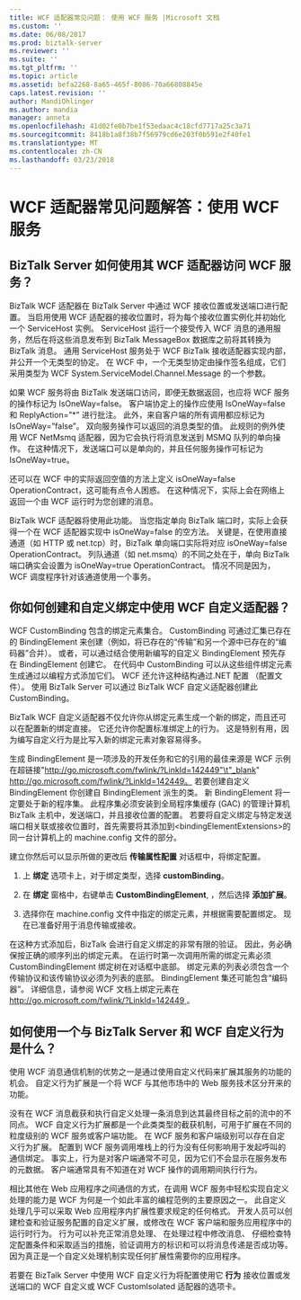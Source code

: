 ```yaml
---
title: WCF 适配器常见问题： 使用 WCF 服务 |Microsoft 文档
ms.custom: ''
ms.date: 06/08/2017
ms.prod: biztalk-server
ms.reviewer: ''
ms.suite: ''
ms.tgt_pltfrm: ''
ms.topic: article
ms.assetid: befa2268-8a65-465f-8086-70a66808845e
caps.latest.revision: ''
author: MandiOhlinger
ms.author: mandia
manager: anneta
ms.openlocfilehash: 41d02fe0b7be1f53edaac4c18cfd7717a25c3a71
ms.sourcegitcommit: 8418b1a8f38b7f56979cd6e203f0b591e2f40fe1
ms.translationtype: MT
ms.contentlocale: zh-CN
ms.lasthandoff: 03/23/2018
---
```

# <a name="wcf-adapter-faq-using-wcf-services"></a>WCF 适配器常见问题解答：使用 WCF 服务
## <a name="how-does-biztalk-server-use-its-wcf-adapters-to-access-wcf-services"></a>BizTalk Server 如何使用其 WCF 适配器访问 WCF 服务？  
 BizTalk WCF 适配器在 BizTalk Server 中通过 WCF 接收位置或发送端口进行配置。 当启用使用 WCF 适配器的接收位置时，将为每个接收位置实例化并初始化一个 ServiceHost 实例。 ServiceHost 运行一个接受传入 WCF 消息的通用服务，然后在将这些消息发布到 BizTalk MessageBox 数据库之前将其转换为 BizTalk 消息。 通用 ServiceHost 服务处于 WCF BizTalk 接收适配器实现内部，并公开一个无类型的协定。 在 WCF 中，一个无类型协定由操作签名组成，它们采用类型为 WCF System.ServiceModel.Channel.Message 的一个参数。  
  
 如果 WCF 服务将由 BizTalk 发送端口访问，即便无数据返回，也应将 WCF 服务的操作标记为 IsOneWay=false。 客户端协定上的操作应使用 IsOneWay=false 和 ReplyAction=”*” 进行批注。  此外，来自客户端的所有调用都应标记为 IsOneWay=”false”。 双向服务操作可以返回的消息类型的值。 此规则的例外使用 WCF NetMsmq 适配器，因为它会执行将消息发送到 MSMQ 队列的单向操作。 在这种情况下，发送端口可以是单向的，并且任何服务操作可标记为 IsOneWay=true。  
  
 还可以在 WCF 中的实际返回空值的方法上定义 isOneWay=false OperationContract，这可能有点令人困惑。 在这种情况下，实际上会在网络上返回一个由 WCF 运行时为您创建的消息。  
  
 BizTalk WCF 适配器将使用此功能。 当您指定单向 BizTalk 端口时，实际上会获得一个在 WCF 适配器实现中 isOneWay=false 的空方法。 关键是，在使用直接通道（如 HTTP 或 net.tcp）时，BizTalk 单向端口实际将对应 isOneWay=false OperationContract。 列队通道（如 net.msmq）的不同之处在于，单向 BizTalk 端口确实会设置为 isOneWay=true OperationContract。 情况不同是因为，WCF 调度程序针对该通道使用一个事务。  
  
## <a name="how-do-you-create-and-use-a-custom-binding-with-a-wcf-custom-adapter"></a>你如何创建和自定义绑定中使用 WCF 自定义适配器？  
 WCF CustomBinding 包含的绑定元素集合。 CustomBinding 可通过汇集已存在的 BindingElement 来创建（例如，将已存在的“传输”和另一个源中已存在的“编码器”合并）。 或者，可以通过结合使用新编写的自定义 BindingElement 预先存在 BindingElement 创建它。 在代码中 CustomBinding 可以从这些组件绑定元素生成通过以编程方式添加它们。 WCF 还允许这种结构通过.NET 配置 （配置文件）。 使用 BizTalk Server 可以通过 BizTalk WCF 自定义适配器创建此 CustomBinding。  
  
 BizTalk WCF 自定义适配器不仅允许你从绑定元素生成一个新的绑定，而且还可以在配置新的绑定直接。 它还允许你配置标准绑定上的行为。 这是特别有用，因为编写自定义行为是比写入新的绑定元素对象容易得多。  
  
 生成 BindingElement 是一项涉及的开发任务和它的引用的最佳来源是 WCF 示例在超链接"http://go.microsoft.com/fwlink/?LinkId=142449"\t"_blank" http://go.microsoft.com/fwlink/?LinkId=142449。 若要创建自定义 BindingElement 你创建自 BindingElement 派生的类。 新 BindingElement 将一定要处于新的程序集。 此程序集必须安装到全局程序集缓存 (GAC) 的管理计算机 BizTalk 主机中，发送端口，并且接收位置的配置。 若要将自定义绑定与特定发送端口相关联或接收位置时，首先需要将其添加到\<bindingElementExtensions\>的同一台计算机上的 machine.config 文件的部分。  
  
 建立你然后可以显示所做的更改后 **传输属性配置** 对话框中，将绑定配置。  
  
1.  上 **绑定** 选项卡上，对于绑定类型，选择 **customBinding**。  
  
2.  在 **绑定** 窗格中，右键单击 **CustomBindingElement**, ，然后选择 **添加扩展**。  
  
3.  选择你在 machine.config 文件中指定的绑定元素，并根据需要配置绑定。 现在已准备好用于消息传输或接收。  
  
 在这种方式添加后，BizTalk 会进行自定义绑定的非常有限的验证。 因此，务必确保按正确的顺序列出的绑定元素。 在运行时第一次调用所需的绑定元素必须 CustomBindingElement 绑定树在对话框中底部。 绑定元素的列表必须包含一个传输协议和该传输协议必须为列表的底部。 BindingElement 集还可能包含“编码器”。 详细信息，请参阅 WCF 文档上绑定元素在[ http://go.microsoft.com/fwlink/?LinkId=142449 ](http://go.microsoft.com/fwlink/?LinkId=142449)。  
  
## <a name="what-is-a-wcf-custom-behavior-and-how-do-i-use-one-with-biztalk-server"></a>如何使用一个与 BizTalk Server 和 WCF 自定义行为是什么？  
 使用 WCF 消息通信机制的优势之一是通过使用自定义代码来扩展其服务的功能的机会。 自定义行为扩展是一个将 WCF 与其他市场中的 Web 服务技术区分开来的功能。  
  
 没有在 WCF 消息截获和执行自定义处理一条消息到达其最终目标之前的流中的不同点。 WCF 自定义行为扩展都是一个此类类型的截获机制，可用于扩展在不同的粒度级别的 WCF 服务或客户端功能。 在 WCF 服务和客户端级别可以存在自定义行为扩展。 配置到 WCF 服务调用堆栈上的行为没有任何影响用于发起呼叫的通信绑定。 事实上，行为是对客户端通常不可见，因为它们不会显示在服务发布的元数据。 客户端通常具有不知道在对 WCF 操作的调用期间执行行为。  
  
 相比其他在 Web 应用程序之间通信的方式，在调用 WCF 服务中轻松实现自定义处理的能力是 WCF 为何是一个如此丰富的编程范例的主要原因之一。 此自定义处理几乎可以采取 Web 应用程序内扩展性要求规定的任何格式。 开发人员可以创建检查和验证服务配置的自定义扩展，或修改在 WCF 客户端和服务应用程序中的运行时行为。 行为可以补充正常消息处理、 在处理过程中修改消息、 仔细检查特定配置条件和采取适当的措施，验证调用方的标识和可以将消息传递是否成功等。因为真正是一个自定义处理机制实现任何扩展性需要你的应用程序。  
  
 若要在 BizTalk Server 中使用 WCF 自定义行为将配置使用它 **行为** 接收位置或发送端口的 WCF 自定义或 WCF CustomIsolated 适配器的选项卡。